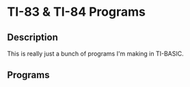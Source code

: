 # TI-83 & TI-84 Programs
## Description
This is really just a bunch of programs I'm making in TI-BASIC.
## Programs
